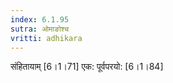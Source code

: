 ```yaml
---
index: 6.1.95
sutra: ओमाङोश्च
vritti: adhikara
---
```


 संहितायाम् [6।1।71]  एक: पूर्वपरयो: [6।1।84] 